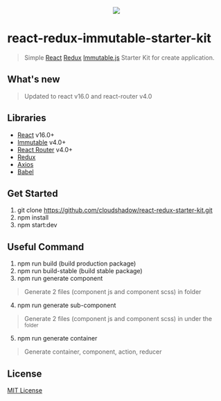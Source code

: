 <p align="center"><img src="https://user-images.githubusercontent.com/1182967/34776160-d0cdee06-f650-11e7-8119-b42c0c324e8f.png"/></p>

# react-redux-immutable-starter-kit

  > Simple [React](http://facebook.github.io/react/index.html) [Redux](https://redux.js.org/) [Immutable.js](http://facebook.github.io/immutable-js/) Starter Kit for create application.

## What's new
  > Updated to react v16.0 and react-router v4.0 

## Libraries
  * [React](https://reactjs.org/) v16.0+
  * [Immutable](http://facebook.github.io/immutable-js/) v4.0+
  * [React Router](https://reacttraining.com/react-router/) v4.0+
  * [Redux](https://redux.js.org/)
  * [Axios](https://github.com/axios/axios)
  * [Babel](https://babeljs.io/)


## Get Started

1. git clone https://github.com/cloudshadow/react-redux-starter-kit.git
2. npm install
3. npm start:dev

## Useful Command
1. npm run build (build production package)
2. npm run build-stable (build stable package)
3. npm run generate component <component name>
  > Generate 2 files (component js and component scss) in <component name> folder  
4. npm run generate sub-component <component name> <sub component path>
  > Generate 2 files (component js and component scss) in under the <sub component path> folder  
5. npm run generate container <container name> 
  > Generate container, component, action, reducer

## License

[MIT License](LICENSE)
